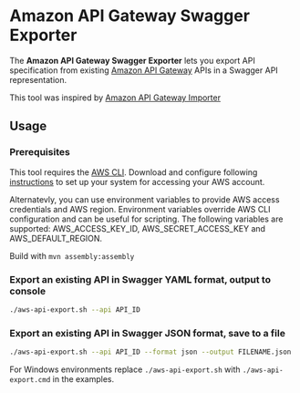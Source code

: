 # Amazon API Gateway Swagger Exporter

The **Amazon API Gateway Swagger Exporter** lets you export API specification from existing [Amazon API Gateway][service-page] APIs in a Swagger API representation.

This tool was inspired by [Amazon API Gateway Importer][aws-apigateway-importer]

[service-page]: http://aws.amazon.com/api-gateway/
[aws-apigateway-importer]: https://github.com/awslabs/aws-apigateway-importer

## Usage

### Prerequisites

This tool requires the [AWS CLI](http://aws.amazon.com/cli).
Download and configure following [instructions](http://docs.aws.amazon.com/cli/latest/userguide/cli-chap-getting-started.html) to set up your system for accessing your AWS account.

Alternatevly, you can use environment variables to provide AWS access credentials and AWS region.
Environment variables override AWS CLI configuration and can be useful for scripting.
The following variables are supported: AWS\_ACCESS\_KEY\_ID, AWS\_SECRET\_ACCESS\_KEY and AWS\_DEFAULT\_REGION.

Build with `mvn assembly:assembly`

### Export an existing API in Swagger YAML format, output to console

```sh
./aws-api-export.sh --api API_ID
```

### Export an existing API in Swagger JSON format, save to a file

```sh
./aws-api-export.sh --api API_ID --format json --output FILENAME.json
```

For Windows environments replace `./aws-api-export.sh` with `./aws-api-export.cmd` in the examples.

